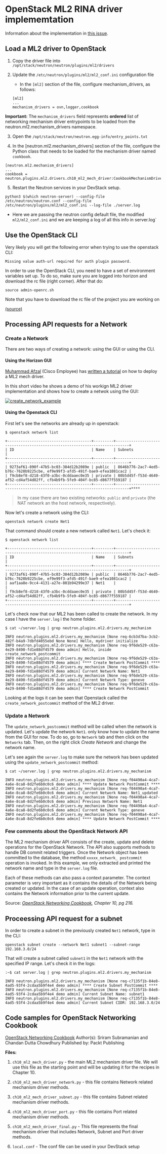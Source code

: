 # OpenStack ML2 RINA driver implememtation

Information about the implementation in [this issue](https://github.com/OPEN-VERSO/netmap-rina-router/issues/158).

## Load a ML2 driver to OpenStack

1. Copy the driver file into `/opt/stack/neutron/neutron/plugins/ml2/drivers`

2. Update the `/etc/neutron/plugins/ml2/ml2_conf.ini` configuration file
    * In the `[ml2]` section of the file, configure mechanism_drivers, as follows:

    ```source
    [ml2]
    ... 
    mechanism_drivers = ovn,logger,cookbook
    ```

**Important:**
The `mechanism_drivers` field represents **ordered** list of networking mechanism driver entrypoints to be loaded from the neutron.ml2.mechanism_drivers namespace.

3. Open the `/opt/stack/neutron/neutron.egg-info/entry_points.txt`

4. In the [neutron.ml2.mechanism_drivers] section of the file, configure the Python class that needs to be loaded for the mechanism driver named `cookbook`.
  
  ```source
  [neutron.ml2.mechanism_drivers]
  ...
  cookbook = neutron.plugins.ml2.drivers.ch10_ml2_mech_driver:CookbookMechanismDriver
  ```

5. Restart the Neutron services in your DevStack setup.
  
  ```source
  python3 $(which neutron-server) --config-file /etc/neutron/neutron.conf --config-file /etc/neutron/plugins/ml2/ml2_conf.ini --log-file ./server.log
  ```

   * Here we are passing the neutron config default file, the modified `ml2/ml2_conf.ini` and we are keeping a log of all this info in server.log`

## Use the OpenStack CLI

Very likely you will get the following error when trying to use the openstack CLI:

```source
Missing value auth-url required for auth plugin password.
```

In order to use the OpenStack CLI, you need to have a set of environment variables set up. To do so, make sure you are logged into horizon and download the rc file (right corner). After that do:

```source
source admin-openrc.sh
```

Note that you have to download the rc file of the project you are working on

[(source)](https://stackoverflow.com/questions/42844649/missing-value-auth-url-required-for-auth-plugin-password)

## Processing API requests for a Network

### Create a Network 

There are two ways of creating a network: using the GUI or using the CLI.

#### Using the Horizon GUI

[Muhammad Afzal](https://community.cisco.com/t5/user/viewprofilepage/user-id/376120) (Cisco Employee) has [written a tutorial](https://community.cisco.com/t5/unified-computing-system-blogs/writing-your-own-openstack-neutron-ml2-driver-for-cisco-ucs/ba-p/4124753) on how to deploy a ML2 mech driver.

In this short video he shows a demo of his workign ML2 driver implementation and shows how to create a netwok using the GUI:

[![create_network_example](img/video_screenshot.png)](https://www.youtube.com/watch?v=k20XZZ4fQpw)

#### Using the Openstack CLI

First let's see the networks are already up in openstack:

```source
$ openstack network list

+--------------------------------------+---------+----------------------------------------------------------------------------+
| ID                                   | Name    | Subnets                                                                    |
+--------------------------------------+---------+----------------------------------------------------------------------------+
| 9273af61-890f-47b5-bc03-384d12b2089e | public  | 8646b776-2ac7-4ed5-b76c-7620b9225cbe, ef9e99f3-afd5-491f-bae9-efea1081cac2 |
| f9cb8ef8-d218-43f0-a3bc-0cddaaec0e35 | private | 80b5d45f-f53d-4649-af52-cd4af54d82ff, cfb4b9fb-5fe9-404f-bc85-d8677f559187 |
+--------------------------------------+---------+----------------------------------------------------------------------------+****
```
> In my case there are two existing networks: `public` and `private` (the NAT network an the host network, respectively).

Now let's create a network using the CLI:

```source
openstack network create Net1
```

That command should create a new network called `Net1`. Let's check it:

```source
$ openstack network list

+--------------------------------------+---------+----------------------------------------------------------------------------+
| ID                                   | Name    | Subnets                                                                    |
+--------------------------------------+---------+----------------------------------------------------------------------------+
| 9273af61-890f-47b5-bc03-384d12b2089e | public  | 8646b776-2ac7-4ed5-b76c-7620b9225cbe, ef9e99f3-afd5-491f-bae9-efea1081cac2 |
| aaf1aa8e-9cc4-4131-a27e-801b94299e37 | Net1    |                                                                            |
| f9cb8ef8-d218-43f0-a3bc-0cddaaec0e35 | private | 80b5d45f-f53d-4649-af52-cd4af54d82ff, cfb4b9fb-5fe9-404f-bc85-d8677f559187 |
+--------------------------------------+---------+----------------------------------------------------------------------------+
```

Let's check now that our ML2 has been called to create the network. In my case I have the `server.log` i the home folder.

```source
$ cat ~/server.log | grep neutron.plugins.ml2.drivers.my_mechanism

INFO neutron.plugins.ml2.drivers.my_mechanism [None req-6cb3d7ba-3cb2-482f-b4a9-7dbfd4055ebd None None] Hello, mydriver initialize
INFO neutron.plugins.ml2.drivers.my_mechanism [None req-9f6de529-c63a-4e29-8490-fd1e88df4579 demo admin] Hello, inside create_network_postcommit
INFO neutron.plugins.ml2.drivers.my_mechanism [None req-9f6de529-c63a-4e29-8490-fd1e88df4579 demo admin] **** Create Network PostCommit ****
INFO neutron.plugins.ml2.drivers.my_mechanism [None req-9f6de529-c63a-4e29-8490-fd1e88df4579 demo admin] Current Network Name: Net1
INFO neutron.plugins.ml2.drivers.my_mechanism [None req-9f6de529-c63a-4e29-8490-fd1e88df4579 demo admin] Current Network Type: geneve
INFO neutron.plugins.ml2.drivers.my_mechanism [None req-9f6de529-c63a-4e29-8490-fd1e88df4579 demo admin] **** Create Network PostCommit 
```

Looking at the logs it can be seen that Openstack called the `create_network_postcommit` method of the ML2 driver.

### Update a Network

The `update_network_postcommit` method will be called when the network is updated. Let's update the network `Net1`.  only know how to update the name from the GUI for now. To do so, go to `Network` tab and then click on the `Networks` tab. Then, on the right click _Create Network_ and change the network name.

Let's see again the `server.log` to make sure the network has been updated using the `update_network_postcommit` method:

```source
$ cat ~/server.log | grep neutron.plugins.ml2.drivers.my_mechanism

INFO neutron.plugins.ml2.drivers.my_mechanism [None req-f04490a4-4ca7-4a6e-8ca8-8d2fe6b0c0c6 demo admin] **** Update Network PostCommit ****
INFO neutron.plugins.ml2.drivers.my_mechanism [None req-f04490a4-4ca7-4a6e-8ca8-8d2fe6b0c0c6 demo admin] Current Network Name: Net1_updated
INFO neutron.plugins.ml2.drivers.my_mechanism [None req-f04490a4-4ca7-4a6e-8ca8-8d2fe6b0c0c6 demo admin] Previous Network Name: Net1
INFO neutron.plugins.ml2.drivers.my_mechanism [None req-f04490a4-4ca7-4a6e-8ca8-8d2fe6b0c0c6 demo admin] Current Network Type: geneve
INFO neutron.plugins.ml2.drivers.my_mechanism [None req-f04490a4-4ca7-4a6e-8ca8-8d2fe6b0c0c6 demo admin] **** Update Network PostCommit ****
```

### Few comments about the OpenStack Network API

The ML2 mechanism driver API  consists of the create, update and delete operations for the OpenStack Network. The API also supports methods to handle DB commit related triggers. Once the Network object has been committed to the database, the method `xxxxx_network_ postcommit` operation is invoked. In this example, we only extracted and printed the network name and type in the `server.log` file.

Each of these methods can also pass a context parameter. The context parameter is very important as it contains the details of the Network being created or updated. In the case of an update operation, context also contains the Network information prior to the current update.

Source: _[OpenStack Networking Cookbook](https://www.packtpub.com/virtualization-and-cloud/openstack-networking-cookbook), Chapter 10, pg 216._

## Proceessing API request for a subnet

In order to create a subnet in the previously created `Net1` network, type in the CLI:

```source
openstack subnet create --network Net1 subnet1 --subnet-range 192.168.3.0/24
```

That will create a subnet called `subnet1` in the `Net1` network with the specified IP range. Let's check it in the logs:

```source
:~$ cat server.log | grep neutron.plugins.ml2.drivers.my_mechanism

INFO neutron.plugins.ml2.drivers.my_mechanism [None req-c7135f1b-84e8-4ad5-93f4-2cdaa5b9f4e4 demo admin] **** Create Subnet PostCommit ****
INFO neutron.plugins.ml2.drivers.my_mechanism [None req-c7135f1b-84e8-4ad5-93f4-2cdaa5b9f4e4 demo admin] Current Subnet Name: subnet1
INFO neutron.plugins.ml2.drivers.my_mechanism [None req-c7135f1b-84e8-4ad5-93f4-2cdaa5b9f4e4 demo admin] Current Subnet CIDR: 192.168.3.0/24
```

## Code samples for OpenStack Networking Cookbook

[OpenStack Networking Cookbook](https://www.packtpub.com/virtualization-and-cloud/openstack-networking-cookbook)
Author(s): Sriram Subramanian and Chandan Dutta Chowdhury
Published by: Packt Publishing

**Files:**

1. `ch10_ml2_mech_driver.py` - the main ML2 mechanism driver file. We will use this file as the starting point and will be updating it for the recipes in Chapter 10.
  
2. `ch10_ml2_mech_driver_network.py` - this file contains Network related mechanism driver methods.

3. `ch10_ml2_mech_driver_subnet.py` - this file contains Subnet related mechanism driver methods.
  
4. `ch10_ml2_mech_driver_port.py` - this file contains Port related mechanism driver methods.

5. `ch10_ml2_mech_driver_final.py` - This file represents the final mechanism driver that includes Network, Subnet and Port driver methods.

6. `local.conf` - The conf file can be used in your DevStack setup
